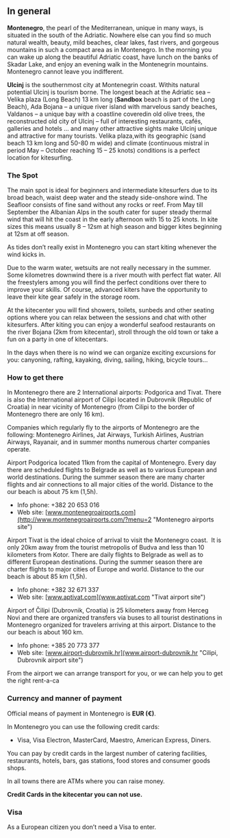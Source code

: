 ## In general

**Montenegro**, the pearl of the Mediterranean, unique in many ways, is situated in the south of the Adriatic. Nowhere else can you find so much natural wealth, beauty, mild beaches, clear lakes, fast rivers, and gorgeous mountains in such a compact area as in Montenegro. In the morning you can wake up along the beautiful Adriatic coast, have lunch on the banks of Skadar Lake, and enjoy an evening walk in the Montenegrin mountains. Montenegro cannot leave you indifferent.

**Ulcinj** is the southernmost city at Montenegrin coast. Withits natural potential Ulcinj is tourism borne. The longest beach at the Adriatic sea – Velika plaza (Long Beach) 13 km long (**Sandbox** beach is part of the Long Beach), Ada Bojana – a unique river island with marvelous sandy beaches, Valdanos – a unique bay with a coastline coveredin old olive trees, the reconstructed old city of Ulcinj – full of interesting restaurants, cafés, galleries and hotels … and many other attractive sights make Ulcinj unique and attractive for many tourists. Velika plaza,with its geographic (sand beach 13 km long and 50-80 m wide) and climate (continuous mistral in period May – October reaching 15 – 25 knots) conditions is a perfect location for kitesurfing.

### The Spot
The main spot is ideal for beginners and intermediate kitesurfers due to its broad beach, waist deep water and the steady side-onshore wind.
The Seafloor consists of fine sand without any rocks or reef.
From May till September the Albanian Alps in the south cater for super steady thermal wind that will hit the coast in the early afternoon with 15 to 25 knots.
In kite sizes this means usually 8 – 12sm at high season and bigger kites beginning at 12sm at off season.

As tides don’t really exist in Montenegro you can start kiting whenever the wind kicks in.

Due to the warm water, wetsuits are not really necessary in the summer.
Some kilometres downwind there is a river mouth with perfect flat water. All the freestylers among you will find the perfect conditions over there to improve your skills.
Of course, advanced kiters have the opportunity to leave their kite gear safely in the storage room.

At the kitecenter you will find showers, toilets, sunbeds and other seating options where you can relax between the sessions and chat with other kitesurfers.
After kiting  you can enjoy a wonderful seafood restaurants on the river Bojana (2km from kitecentar), stroll through the old town or take a fun on a party in one of kitecentars.

In the days when there is no wind we can organize exciting excursions for you: canyoning, rafting, kayaking, diving, sailing, hiking, bicycle tours...


### How to get there

In Montenegro there are 2 International airports: Podgorica and Tivat. There is also the International airport of Cilipi located in Dubrovnik (Republic of Croatia) in near vicinity of Montenegro (from Cilipi to the border of Montenegro there are only 16 km).

Companies which regularly fly to the airports of Montenegro are the following: Montenegro Airlines, Jat Airways, Turkish Airlines, Austrian Airways, Rayanair, and in summer months numerous charter companies operate.

Airport Podgorica located 11km from the capital of Montenegro. Every day there are scheduled flights to Belgrade as well as to various European and world destinations. During the summer season there are many charter flights and air connections to all major cities of the world. Distance to the our beach is about 75 km (1,5h).

+ Info phone: +382 20 653 016
+ Web site: [www.montenegroairports.com](http://www.montenegroairports.com/?menu=2 "Montenegro airports site")

Airport Tivat is the ideal choice of arrival to visit the Montenegro coast.  It is only 20km away from the tourist metropolis of Budva and less than 10 kilometers from Kotor. There are daily flights to Belgrade as well as to different European destinations. During the summer season there are charter flights to major cities of Europe and world. Distance to the our beach is about 85 km (1,5h).

+ Info phone: +382 32 671 337
+ Web site: [www.aptivat.com](www.aptivat.com "Tivat airport site")

Airport of Čilipi (Dubrovnik, Croatia) is 25 kilometers away from Herceg Novi and there are organized transfers via buses to all tourist destinations in Montenegro organized for travelers arriving at this airport. Distance to the our beach is about 160 km.

+ Info phone: +385 20 773 377
+ Web site: [www.airport-dubrovnik.hr](www.airport-dubrovnik.hr "Cilipi, Dubrovnik airport site")

From the airport we can arrange transport for you, or we can help you to get the right rent-a-ca


### Currency and manner of payment

Official means of payment in Montenegro is **EUR (€)**.

In Montenegro you can use the following credit cards:

+ Visa, Visa Electron, MasterCard, Maestro, American Express, Diners.

You can pay by credit cards in the largest number of catering facilities, restaurants, hotels, bars, gas stations, food stores and consumer goods shops.

In all towns there are ATMs where you can raise money.

**Credit Cards in the kitecentar  you can not use.**


### Visa

As a European citizen you don’t need a Visa to enter.